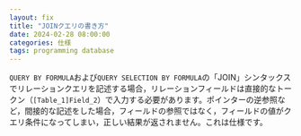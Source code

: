 ```yaml
---
layout: fix
title: "JOINクエリの書き方"
date: 2024-02-28 08:00:00
categories: 仕様
tags: programming database
---
```


`QUERY BY FORMULA`および`QUERY SELECTION BY FORMULA`の「JOIN」シンタックスでリレーションクエリを記述する場合，リレーションフィールドは直接的なトークン（`[Table_1]Field_2`）で入力する必要があります。ポインターの逆参照など，間接的な記述をした場合，フィールドの参照ではなく，フィールドの値がクエリ条件になってしまい，正しい結果が返されません。これは仕様です。